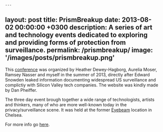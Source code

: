 	---
layout: post
title: PrismBreakup
date: 2013-08-02 00:00:00 +0300
description: A series of art and technology events dedicated to exploring and providing forms of protection from surveillance.
permalink: /prismbreakup/
image: '/images/posts/prismbreakup.png' 
---

This [conference](http://www.prismbreakup.org/) was organized by Heather Dewey-Hagborg, Aurelia Moser, Ramsey Nasser and myself in the summer of 2013, directly after Edward Snowden leaked information documenting widespread US surveillance and complictiy with Silicon Valley tech companies. The website was kindly made by Dan Pheiffer. 
 
The three day event brough together a wide range of technologists, artists and thinkers, many of who are more well-known today in the privacy/surveillance scene. It was held at the former [Eyebeam](https://www.eyebeam.org/) location in Chelsea. 

For more info go [here](http://www.prismbreakup.org/).